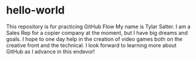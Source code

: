 # hello-world
This repository is for practicing GitHub Flow
My name is Tylar Salter. I am a Sales Rep for a copier company at the moment, but I have big dreams and goals. I hope to one day help in the creation of video games both on the creative front and the technical. I look forward to learning more about GitHub as I advance in this endevor! 
